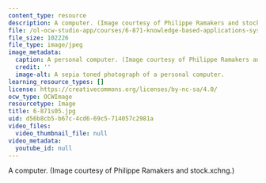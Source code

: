 ```yaml
---
content_type: resource
description: A computer. (Image courtesy of Philippe Ramakers and stock.xchng.)
file: /ol-ocw-studio-app/courses/6-871-knowledge-based-applications-systems-spring-2005/d56b8cb5b67c4cd669c5714057c2981a_6-871s05.jpg
file_size: 102226
file_type: image/jpeg
image_metadata:
  caption: A personal computer. (Image courtesy of Philippe Ramakers and [stock.xchng](http://www.freeimages.com/).)
  credit: ''
  image-alt: A sepia toned photograph of a personal computer.
learning_resource_types: []
license: https://creativecommons.org/licenses/by-nc-sa/4.0/
ocw_type: OCWImage
resourcetype: Image
title: 6-871s05.jpg
uid: d56b8cb5-b67c-4cd6-69c5-714057c2981a
video_files:
  video_thumbnail_file: null
video_metadata:
  youtube_id: null
---
```

A computer. (Image courtesy of Philippe Ramakers and stock.xchng.)